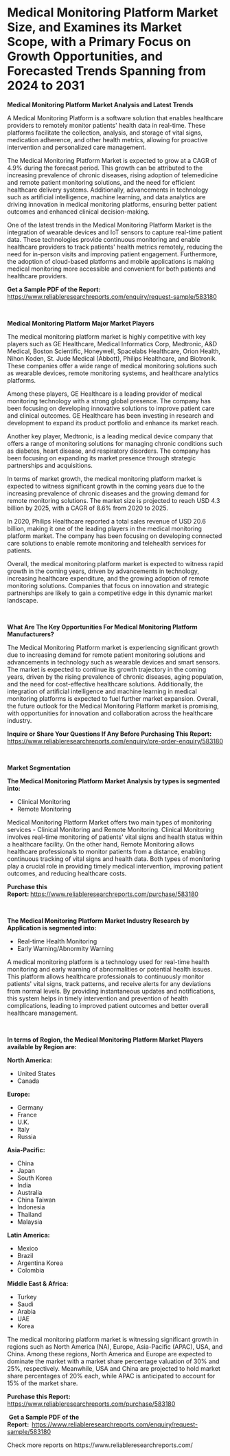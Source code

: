 <p><h1>Medical Monitoring Platform Market Size, and Examines its Market Scope, with a Primary Focus on Growth Opportunities, and Forecasted Trends Spanning from 2024 to 2031</h1></p><p><strong>Medical Monitoring Platform Market Analysis and Latest Trends</strong></p>
<p><p>A Medical Monitoring Platform is a software solution that enables healthcare providers to remotely monitor patients' health data in real-time. These platforms facilitate the collection, analysis, and storage of vital signs, medication adherence, and other health metrics, allowing for proactive intervention and personalized care management.</p><p>The Medical Monitoring Platform Market is expected to grow at a CAGR of 4.9% during the forecast period. This growth can be attributed to the increasing prevalence of chronic diseases, rising adoption of telemedicine and remote patient monitoring solutions, and the need for efficient healthcare delivery systems. Additionally, advancements in technology such as artificial intelligence, machine learning, and data analytics are driving innovation in medical monitoring platforms, ensuring better patient outcomes and enhanced clinical decision-making.</p><p>One of the latest trends in the Medical Monitoring Platform Market is the integration of wearable devices and IoT sensors to capture real-time patient data. These technologies provide continuous monitoring and enable healthcare providers to track patients' health metrics remotely, reducing the need for in-person visits and improving patient engagement. Furthermore, the adoption of cloud-based platforms and mobile applications is making medical monitoring more accessible and convenient for both patients and healthcare providers.</p></p>
<p><strong>Get a Sample PDF of the Report:&nbsp;</strong> <a href="https://www.reliableresearchreports.com/enquiry/request-sample/583180">https://www.reliableresearchreports.com/enquiry/request-sample/583180</a></p>
<p>&nbsp;</p>
<p><strong>Medical Monitoring Platform Major Market Players</strong></p>
<p><p>The medical monitoring platform market is highly competitive with key players such as GE Healthcare, Medical Informatics Corp, Medtronic, A&D Medical, Boston Scientific, Honeywell, Spacelabs Healthcare, Orion Health, Nihon Koden, St. Jude Medical (Abbott), Philips Healthcare, and Biotronik. These companies offer a wide range of medical monitoring solutions such as wearable devices, remote monitoring systems, and healthcare analytics platforms.</p><p>Among these players, GE Healthcare is a leading provider of medical monitoring technology with a strong global presence. The company has been focusing on developing innovative solutions to improve patient care and clinical outcomes. GE Healthcare has been investing in research and development to expand its product portfolio and enhance its market reach.</p><p>Another key player, Medtronic, is a leading medical device company that offers a range of monitoring solutions for managing chronic conditions such as diabetes, heart disease, and respiratory disorders. The company has been focusing on expanding its market presence through strategic partnerships and acquisitions.</p><p>In terms of market growth, the medical monitoring platform market is expected to witness significant growth in the coming years due to the increasing prevalence of chronic diseases and the growing demand for remote monitoring solutions. The market size is projected to reach USD 4.3 billion by 2025, with a CAGR of 8.6% from 2020 to 2025.</p><p>In 2020, Philips Healthcare reported a total sales revenue of USD 20.6 billion, making it one of the leading players in the medical monitoring platform market. The company has been focusing on developing connected care solutions to enable remote monitoring and telehealth services for patients.</p><p>Overall, the medical monitoring platform market is expected to witness rapid growth in the coming years, driven by advancements in technology, increasing healthcare expenditure, and the growing adoption of remote monitoring solutions. Companies that focus on innovation and strategic partnerships are likely to gain a competitive edge in this dynamic market landscape.</p></p>
<p>&nbsp;</p>
<p><strong>What Are The Key Opportunities For Medical Monitoring Platform Manufacturers?</strong></p>
<p><p>The Medical Monitoring Platform market is experiencing significant growth due to increasing demand for remote patient monitoring solutions and advancements in technology such as wearable devices and smart sensors. The market is expected to continue its growth trajectory in the coming years, driven by the rising prevalence of chronic diseases, aging population, and the need for cost-effective healthcare solutions. Additionally, the integration of artificial intelligence and machine learning in medical monitoring platforms is expected to fuel further market expansion. Overall, the future outlook for the Medical Monitoring Platform market is promising, with opportunities for innovation and collaboration across the healthcare industry.</p></p>
<p><strong>Inquire or Share Your Questions If Any Before Purchasing This Report:</strong> <a href="https://www.reliableresearchreports.com/enquiry/pre-order-enquiry/583180">https://www.reliableresearchreports.com/enquiry/pre-order-enquiry/583180</a></p>
<p>&nbsp;</p>
<p><strong>Market Segmentation</strong></p>
<p><strong>The Medical Monitoring Platform Market Analysis by types is segmented into:</strong></p>
<p><ul><li>Clinical Monitoring</li><li>Remote Monitoring</li></ul></p>
<p><p>Medical Monitoring Platform Market offers two main types of monitoring services - Clinical Monitoring and Remote Monitoring. Clinical Monitoring involves real-time monitoring of patients' vital signs and health status within a healthcare facility. On the other hand, Remote Monitoring allows healthcare professionals to monitor patients from a distance, enabling continuous tracking of vital signs and health data. Both types of monitoring play a crucial role in providing timely medical intervention, improving patient outcomes, and reducing healthcare costs.</p></p>
<p><strong>Purchase this Report:&nbsp;</strong><a href="https://www.reliableresearchreports.com/purchase/583180">https://www.reliableresearchreports.com/purchase/583180</a></p>
<p>&nbsp;</p>
<p><strong>The Medical Monitoring Platform Market Industry Research by Application is segmented into:</strong></p>
<p><ul><li>Real-time Health Monitoring</li><li>Early Warning/Abnormity Warning</li></ul></p>
<p><p>A medical monitoring platform is a technology used for real-time health monitoring and early warning of abnormalities or potential health issues. This platform allows healthcare professionals to continuously monitor patients' vital signs, track patterns, and receive alerts for any deviations from normal levels. By providing instantaneous updates and notifications, this system helps in timely intervention and prevention of health complications, leading to improved patient outcomes and better overall healthcare management.</p></p>
<p>&nbsp;</p>
<p><strong>In terms of Region, the Medical Monitoring Platform Market Players available by Region are:</strong></p>
<p>
    <p> <strong> North America: </strong>
        <ul>
            <li>United States</li>
            <li>Canada</li>
        </ul>
        </p> 
    <p> <strong> Europe: </strong>
        <ul>
            <li>Germany</li>
            <li>France</li>
            <li>U.K.</li>
            <li>Italy</li>
            <li>Russia</li>
        </ul>
        </p> 
    <p> <strong> Asia-Pacific: </strong>
        <ul>
            <li>China</li>
            <li>Japan</li>
            <li>South Korea</li>
            <li>India</li>
            <li>Australia</li>
            <li>China Taiwan</li>
            <li>Indonesia</li>
            <li>Thailand</li>
            <li>Malaysia</li>
        </ul>
        </p> 
    <p> <strong> Latin America: </strong>
        <ul>
            <li>Mexico</li>
            <li>Brazil</li>
            <li>Argentina Korea</li>
            <li>Colombia</li>
        </ul>
        </p> 
    <p> <strong> Middle East & Africa: </strong>
        <ul>
            <li>Turkey</li>
            <li>Saudi</li>
            <li>Arabia</li>
            <li>UAE</li>
            <li>Korea</li>
        </ul>
    </p>
    </p>
<p><p>The medical monitoring platform market is witnessing significant growth in regions such as North America (NA), Europe, Asia-Pacific (APAC), USA, and China. Among these regions, North America and Europe are expected to dominate the market with a market share percentage valuation of 30% and 25%, respectively. Meanwhile, USA and China are projected to hold market share percentages of 20% each, while APAC is anticipated to account for 15% of the market share.</p></p>
<p><strong>Purchase this Report: </strong><a href="https://www.reliableresearchreports.com/purchase/583180">https://www.reliableresearchreports.com/purchase/583180</a></p>
<p>&nbsp;<strong>Get a Sample PDF of the Report:&nbsp;&nbsp;</strong><a href="https://www.reliableresearchreports.com/enquiry/request-sample/583180">https://www.reliableresearchreports.com/enquiry/request-sample/583180</a></p>
<p><strong></strong></p>
<p>Check more reports on https://www.reliableresearchreports.com/</p>
